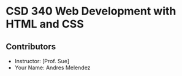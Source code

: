 # CSD 340 Web Development with HTML and CSS

## Contributors

- Instructor: [Prof. Sue]
- Your Name: Andres Melendez
